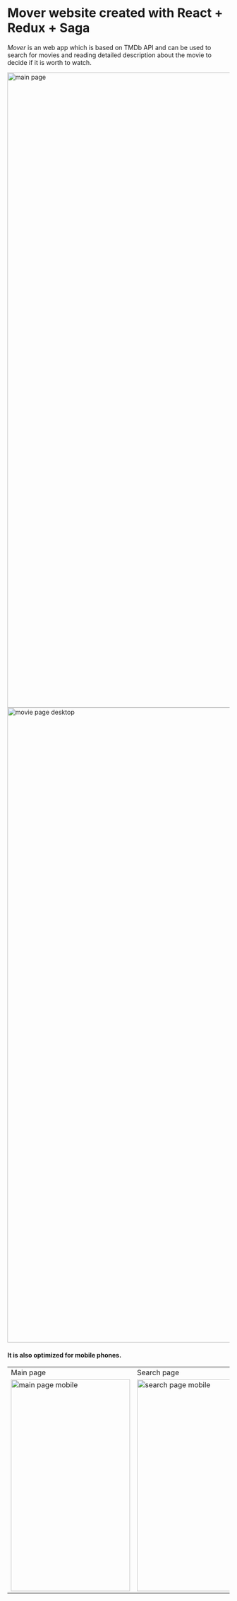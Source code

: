 # Mover website created with React + Redux + Saga

*Mover* is an web app which is based on TMDb API and can be used to search for movies and reading detailed description about the movie to decide if it is worth to watch. 

<img width="1440" alt="main page" src="https://user-images.githubusercontent.com/43180231/96329084-4cfddb80-1052-11eb-96f1-256372644dac.png">
<img width="1440" alt="movie page desktop" src="https://user-images.githubusercontent.com/43180231/96329087-538c5300-1052-11eb-9926-199471b36e10.png">

#### It is also optimized for mobile phones.

<table>
  <tr>
    <td>Main page</td>
     <td>Search page</td>
     <td>Movie page</td>
  </tr>
  <tr>
    <td><img width=270 height=480 alt="main page mobile" src="https://user-images.githubusercontent.com/43180231/96329088-5424e980-1052-11eb-9477-4412fba26e38.png"></td>
    <td><img width=270 height=480 alt="search page mobile" src="https://user-images.githubusercontent.com/43180231/96329403-14abcc80-1055-11eb-89e6-df74fea72dfb.png"></td>
    <td><img width=270 height=480 alt="movie page mobile" src="https://user-images.githubusercontent.com/43180231/96329527-7caee280-1056-11eb-9969-6429a5adf823.png"></td>
  </tr>
 </table>
